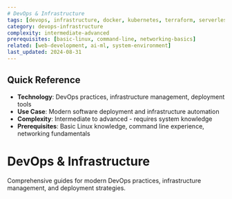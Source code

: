 ```yaml
---
# DevOps & Infrastructure
tags: [devops, infrastructure, docker, kubernetes, terraform, serverless, monitoring]
category: devops-infrastructure
complexity: intermediate-advanced
prerequisites: [basic-linux, command-line, networking-basics]
related: [web-development, ai-ml, system-environment]
last_updated: 2024-08-31
---
```


## Quick Reference
- **Technology**: DevOps practices, infrastructure management, deployment tools
- **Use Case**: Modern software deployment and infrastructure automation
- **Complexity**: Intermediate to advanced - requires system knowledge
- **Prerequisites**: Basic Linux knowledge, command line experience, networking fundamentals

# DevOps & Infrastructure

Comprehensive guides for modern DevOps practices, infrastructure management, and deployment strategies.
